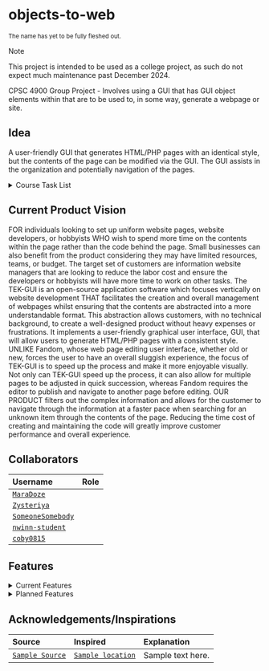 # objects-to-web
<sub>The name has yet to be fully fleshed out.</sub>
> [!NOTE]
> This project is intended to be used as a college project, as such do not expect much maintenance past December 2024.

CPSC 4900 Group Project - Involves using a GUI that has GUI object elements within that are to be used to, in some way, generate a webpage or site.


## Idea

A user-friendly GUI that generates HTML/PHP pages with an identical style, but the contents of the page can be modified via the GUI.  The GUI assists in the organization and potentially navigation of the pages.

<details>
<summary> Course Task List </summary>

- [X] Submit Formation of Project Teams
- [X] Submit Github Repository
- [X] Read [Github README Formatting](https://docs.github.com/en/get-started/writing-on-github/getting-started-with-writing-and-formatting-on-github/basic-writing-and-formatting-syntax) should you want to work on the README, makes it easier to understand what does what.
- [X] Submit Project Vision for the Course Project
- [ ] Submit Project Team Roles
- [ ] Submit Product Backlog

</details>

 
## Current Product Vision

FOR individuals looking to set up uniform website pages, website developers, or hobbyists WHO wish to spend more time on the contents within the page rather than the code behind the page.  Small businesses can also benefit from the product considering they may have limited resources, teams, or budget.  The target set of customers are information website managers that are looking to reduce the labor cost and ensure the developers or hobbyists will have more time to work on other tasks.  The TEK-GUI is an open-source application software which focuses vertically on website development THAT facilitates the creation and overall management of webpages whilst ensuring that the contents are abstracted into a more understandable format. This abstraction allows customers, with no technical background, to create a well-designed product without heavy expenses or frustrations.  It implements a user-friendly graphical user interface, GUI, that will allow users to generate HTML/PHP pages with a consistent style.  UNLIKE Fandom, whose web page editing user interface, whether old or new, forces the user to have an overall sluggish experience, the focus of TEK-GUI is to speed up the process and make it more enjoyable visually.  Not only can TEK-GUI speed up the process, it can also allow for multiple pages to be adjusted in quick succession, whereas Fandom requires the editor to publish and navigate to another page before editing.  OUR PRODUCT filters out the complex information and allows for the customer to navigate through the information at a faster pace when searching for an unknown item through the contents of the page.  Reducing the time cost of creating and maintaining the code will greatly improve customer performance and overall experience.


## Collaborators

| Username | Role |
| :--- | :--- |
| [`MaraDoze`](https://github.com/MaraDoze) |  |
| [`Zysteriya`](https://github.com/Zysteriya) |  |
| [`SomeoneSomebody`](https://github.com/SomeoneSomebody) |  |
| [`nwinn-student`](https://github.com/nwinn-student) |  |
| [`coby0815`](https://github.com/coby0815) |  |

## Features

<details>

<summary>Current Features</summary>

| Title | Description |
| :--- | :--- |
| `Sample title` | Sample description. |
</details>

<details>
<summary>Planned Features</summary>
 
  > There are always going to be features that weren't planned that will be implemented and vice verca.
 
| Title | Description | Estimated Cost | Difficulty Rating |
| :--- | :--- | :--- | :--- |
| `Sample title` | Sample description. | X hours, X people | X/8 |
  
</details>

## Acknowledgements/Inspirations

| Source | Inspired | Explanation |
| :--- | :--- | :--- |
| [`Sample Source`]() | [`Sample location`]() | Sample text here. |
